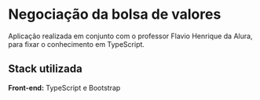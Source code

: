 # Negociação da bolsa de valores

Aplicação realizada em conjunto com o professor Flavio Henrique da Alura, para fixar o conhecimento em TypeScript.


## Stack utilizada

**Front-end:** TypeScript e Bootstrap
